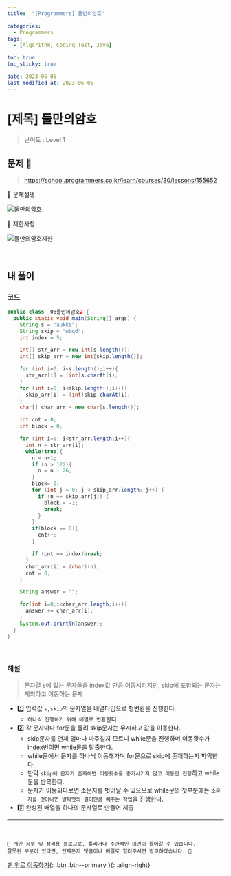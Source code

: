 ```yaml
---
title:  "[Programmers] 둘만의암호" 

categories:
  - Programmers
tags:
  - [Algorithm, Coding Test, Java]

toc: true
toc_sticky: true

date: 2023-06-05
last_modified_at: 2023-06-05
---
```


# [제목] 둘만의암호

> 난이도 : Level 1

## 문제 🎯

> <https://school.programmers.co.kr/learn/courses/30/lessons/155652>

📢 문제설명

![둘만의암호](https://github.com/hwet-j/hwet-j.github.io/assets/81364742/f81d0267-b4e4-4d6a-896a-ccb55749aa8f)

📢 제한사항

![둘만의암호제한](https://github.com/hwet-j/hwet-j.github.io/assets/81364742/c5956437-165e-4294-95a7-7e8beb2074a1)


<br>

## 내 풀이

### 코드

```java
public class _08둘만의암호2 {
  public static void main(String[] args) {
    String s = "aukks";
    String skip = "wbqd";
    int index = 5;

    int[] str_arr = new int[s.length()];
    int[] skip_arr = new int[skip.length()];

    for (int i=0; i<s.length();i++){
      str_arr[i] = (int)s.charAt(i);
    }
    for (int i=0; i<skip.length();i++){
      skip_arr[i] = (int)skip.charAt(i);
    }
    char[] char_arr = new char[s.length()];

    int cnt = 0;
    int block = 0;

    for (int i=0; i<str_arr.length;i++){
      int n = str_arr[i];
      while(true){
        n = n+1;
        if (n > 122){
          n = n - 26;
        }
        block= 0;
        for (int j = 0; j < skip_arr.length; j++) {
          if (n == skip_arr[j]) {
            block = -1;
            break;
          }
        }
        if(block == 0){
          cnt++;
        }

        if (cnt == index)break;
      }
      char_arr[i] = (char)(n);
      cnt = 0;
    }

    String answer = "";

    for(int i=0;i<char_arr.length;i++){
      answer += char_arr[i];
    }
    System.out.println(answer);
  }
}

```

<br>

### 해설 

> 문자열 s에 있는 문자들을 index값 만큼 이동시키지만, skip에 포함되는 문자는 제외하고 이동하는 문제

- 1️⃣ 입력값 `s,skip`의 문자열을 배열타입으로 형변환을 진행한다.
  - `하나씩 진행하기 위해 배열로 변환`한다. 
- 2️⃣ 각 문자마다 for문을 돌려 skip문자는 무시하고 값을 이동한다. 
  - skip문자를 언제 얼마나 마주칠지 모르니 while문을 진행하며 이동횟수가 index번이면 while문을 탈출한다.
  - while문에서 문자를 하나씩 이동해가며 for문으로 skip에 존재하는지 파악한다. 
  - 만약 `skip에 문자가 존재하면 이동횟수를 증가시키지 않고 이동만 진행`하고 while문을 반복한다. 
  - 문자가 이동되다보면 소문자를 벗어날 수 있으므로 while문의 첫부분에는 `소문자를 벗어나면 알파벳의 길이만큼 빼주는 작업`을 진행한다.
- 3️⃣ 완성된 배열을 하나의 문자열로 만들어 제출 

***
<br> 

    📢 개인 공부 및 정리용 블로그로, 틀리거나 주관적인 의견이 들어갈 수 있습니다.
    잘못된 부분이 있다면, 언제든지 댓글이나 메일로 알려주시면 참고하겠습니다. 🔔

[맨 위로 이동하기](#){: .btn .btn--primary }{: .align-right}
